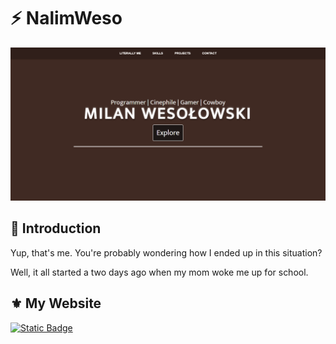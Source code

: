 # ⚡ NalimWeso

<kbd>
  <img src="content/images/Screenshot.png" alt="Screenshot of My Website">
</kbd>

## 👋 Introduction

<p>Yup, that's me. You're probably wondering how I ended up in this situation?</p>

<p>Well, it all started a two days ago when my mom woke me up for school.</p>

## ⚜️ My Website

[![Static Badge](https://img.shields.io/badge/click%20here-%23402a23?style=for-the-badge&logo=google%20chrome&logoColor=white)](https://nalimweso.com/)
